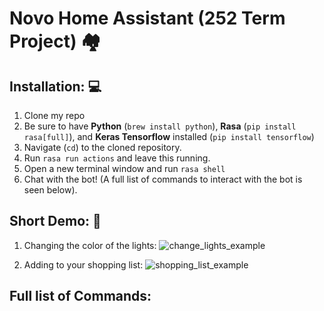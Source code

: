 # Novo Home Assistant (252 Term Project) :houses:

## Installation: :computer:
1. Clone my repo
2. Be sure to have **Python** (`brew install python`), **Rasa** (`pip install rasa[full]`), and **Keras Tensorflow** installed (`pip install tensorflow`)
3. Navigate (`cd`) to the cloned repository.
4. Run `rasa run actions` and leave this running.
5. Open a new terminal window and run `rasa shell`
6. Chat with the bot! (A full list of commands to interact with the bot is seen below).



## Short Demo: :link:
1) Changing the color of the lights:
![change_lights_example](https://github.com/r1cummings/252TermProject-NovoHomeAssistant/blob/main/references/change_lights_example.gif)

2) Adding to your shopping list:
![shopping_list_example](https://github.com/r1cummings/252TermProject-NovoHomeAssistant/blob/main/references/shopping_list_example.gif)

## Full list of Commands: